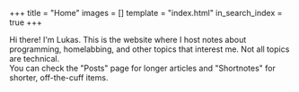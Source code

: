 +++
title = "Home"
images = []
template = "index.html"
in_search_index = true
+++

Hi there! 
I'm Lukas. 
This is the website where I host notes about programming, homelabbing, and other topics that interest me. 
Not all topics are technical.  
You can check the "Posts" page for longer articles and "Shortnotes" for shorter, off-the-cuff items.
